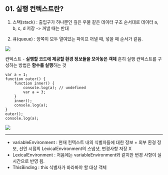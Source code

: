 ## 01. 실행 컨텍스트란? 

1. 스택(stack) 
: 출입구가 하나뿐인 깊은 우물 같은 데이터 구조
순서대로 데이터 a, b, c, d 저장 -> 꺼낼 때는 반대 

2. 큐(queue) 
: 양쪽이 모두 열여있는 파이프 
꺼낼 때, 넣을 때 순서가 같음. 

![](https://velog.velcdn.com/images/whywwhy/post/4bb63930-328d-4efc-b6fa-cd5e622d1ae4/image.png)

컨텍스트 - **실행할 코드에 제공할 환경 정보들을 모아놓은 객체** 
흔히 실행 컨텍스트를 구성하는 방법은 **함수를 실행**하는 것 

```
var a = 1; 
function outer() {
	function inner() { 
    	console.log(a); // undefined 
        var a = 3; 
    } 
    inner(); 
    console.log(a); 
}
outer(); 
console.log(a);
```

![](https://velog.velcdn.com/images/whywwhy/post/317242f4-b2a6-4b15-8443-de14fb69ab1b/image.png)

<hr/>

- variableEnvironment : 현재 컨텍스트 내의 식별자들에 대한 정보 + 외부 환경 정보, 선언 시점의 LexicalEnvironment의 스냅샷, 변경사항 저장 X 
- LexicalEnvironment : 처음에는 variableEnvironment와 같지만 변경 사항이 실시간으로 반영 됨. 
- ThisBinding : this 식별자가 바라봐야 할 대상 객체
